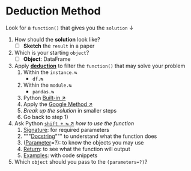 # Deduction Method

Look for a `function()` that gives you the `solution` ↓

1. How should the **solution** look like?
    - [ ] **Sketch** the `result` in a paper
2. Which is your starting `object`?
    - [ ] **Object**: DataFrame
3. Apply [**deduction**](https://github.com/jsulopz/python-resolver-discipline/blob/main/02_Resolving%20Examples/01_understand-python-syntax-source-code.ipynb) to filter the `function()` that may solve your problem
    1. Within the `instance.↹`
        - `df.↹`
    2. Within the `module.↹`
        - `pandas.↹`
    3. Python [Built-in ↗︎](https://docs.python.org/3/library/functions.html)
    4. Apply the [Google Method ↗︎](<02_Google Method.md>)
    5. *Break up the solution* in smaller steps
    6. Go back to step 1)
4. Ask Python [`shift + ↹` ↗︎](https://github.com/jsulopz/python-resolver-discipline/blob/main/02_Resolving%20Examples/01_understand-python-syntax-source-code.ipynb) *how to use the function*
    1. <ins>Signature</ins>: for required parameters
    2. """<ins>Docstring</ins>""" to understand what the function does
    3. (<ins>Parameter</ins>=?): to know the objects you may use
    4. <ins>Return</ins>: to see what the function will output
    5. <ins>Examples</ins>: with code snippets
5. Which `object` should you pass to the `(parameters=?)`?

